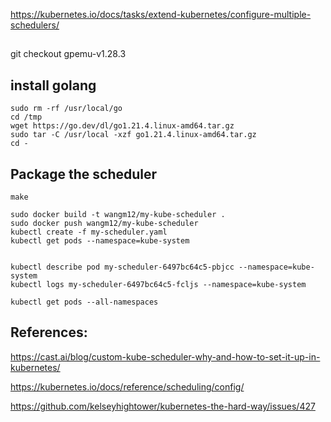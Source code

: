 https://kubernetes.io/docs/tasks/extend-kubernetes/configure-multiple-schedulers/

## 

git checkout gpemu-v1.28.3



## install golang

```
sudo rm -rf /usr/local/go
cd /tmp
wget https://go.dev/dl/go1.21.4.linux-amd64.tar.gz
sudo tar -C /usr/local -xzf go1.21.4.linux-amd64.tar.gz
cd -
```

## Package the scheduler

```
make

sudo docker build -t wangm12/my-kube-scheduler .
sudo docker push wangm12/my-kube-scheduler
kubectl create -f my-scheduler.yaml
kubectl get pods --namespace=kube-system


kubectl describe pod my-scheduler-6497bc64c5-pbjcc --namespace=kube-system
kubectl logs my-scheduler-6497bc64c5-fcljs --namespace=kube-system

kubectl get pods --all-namespaces
```







## References:

https://cast.ai/blog/custom-kube-scheduler-why-and-how-to-set-it-up-in-kubernetes/

https://kubernetes.io/docs/reference/scheduling/config/

https://github.com/kelseyhightower/kubernetes-the-hard-way/issues/427

